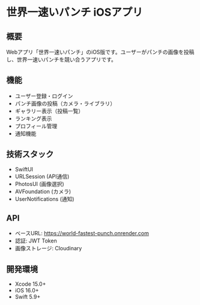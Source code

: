 # 世界一速いパンチ iOSアプリ

## 概要
Webアプリ「世界一速いパンチ」のiOS版です。ユーザーがパンチの画像を投稿し、世界一速いパンチを競い合うアプリです。

## 機能
- ユーザー登録・ログイン
- パンチ画像の投稿（カメラ・ライブラリ）
- ギャラリー表示（投稿一覧）
- ランキング表示
- プロフィール管理
- 通知機能

## 技術スタック
- SwiftUI
- URLSession (API通信)
- PhotosUI (画像選択)
- AVFoundation (カメラ)
- UserNotifications (通知)

## API
- ベースURL: https://world-fastest-punch.onrender.com
- 認証: JWT Token
- 画像ストレージ: Cloudinary

## 開発環境
- Xcode 15.0+
- iOS 16.0+
- Swift 5.9+
